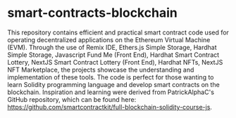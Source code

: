 # smart-contracts-blockchain
This repository contains efficient and practical smart contract code used for operating decentralized applications on 
the Ethereum Virtual Machine (EVM). Through the use of Remix IDE, Ethers.js Simple Storage, Hardhat Simple Storage, 
Javascript Fund Me (Front End), Hardhat Smart Contract Lottery, NextJS Smart Contract Lottery (Front End), Hardhat NFTs, 
NextJS NFT Marketplace, the projects showcase the understanding and implementation of these tools. The code is perfect 
for those wanting to learn Solidity programming language and develop smart contracts on the blockchain. Inspiration and 
learning were derived from PatrickAlphaC's GitHub repository,
which can be found here: https://github.com/smartcontractkit/full-blockchain-solidity-course-js.
